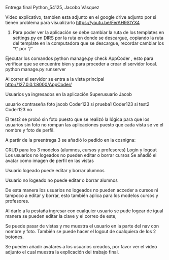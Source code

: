 Entrega final Python_54125, Jacobo Vásquez

Video explicativo, tambien esta adjunto en el google drive adjunto por si tienen problema para visualizarlo
https://youtu.be/FerAH9StYX4


1.	Para poder ver la aplicación se debe cambiar la ruta de los templates en settings.py en DIRS por la ruta en donde se descargue, copiando la ruta del template en la computadora que se descargue, recordar cambiar los “\” por “/”
 

Ejecutar los comandos python manage.py check AppCoder   , esto para verificar que se encuentre bien y para proceder a crear el servidor local.
 python manage.py runserver

Al correr el servidor se entra a la vista principal
http://127.0.0.1:8000/AppCoder/

Usuarios ya ingresados en la aplicación
Superusuario Jacob

usuario	contraseña	foto
jacob	Coder123	si
prueba1	Coder123	si
test2	Coder123	no

El test2 se probó sin foto puesto que se realizó la lógica para que los usuarios sin foto no rompan las aplicaciones puesto que cada vista se ve el nombre y foto de perfil.

A partir de la preentrega 3 se añadió lo pedido en la cosnigna:

CRUD para los 3 modelos (alumnos, cursos y profesores)
Login y logout
Los usuarios no logeados no pueden editar o borrar cursos
Se añadió el avatar como imagen de perfil en las vistas

Usuario logeado puede editar y borrar alumnos
 
 
Usuario no logeado no puede editar o borrar alumnos

 

De esta manera los usuarios no logeados no pueden acceder a cursos ni tampoco a editar y borrar, esto también aplica para los modelos cursos y profesores.

Al darle a la pestaña ingresar con cualquier usuario se pude logear de igual manera se pueden editar la clave y el correo de este,

 

 
Se puede pasar de vistas y me muestra el usuario en la parte del nav con nombre y foto.
También se puede hacer el logout de cualquiera de los 2 botones.

 
Se pueden añadir avatares a los usuarios creados, por favor ver el video adjunto el cual muestra la explicación del trabajo final.



